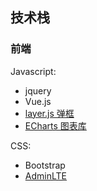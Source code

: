 ## 技术栈

### 前端

Javascript:
- jquery
- Vue.js
- [layer.js 弹框](http://layer.layui.com)
- [ECharts 图表库](http://echarts.baidu.com/feature.html)


CSS:
- Bootstrap
- [AdminLTE](https://github.com/almasaeed2010/AdminLTE/)

